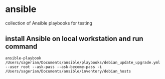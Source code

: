 # ansible
collection of Ansible playbooks for testing 

## install Ansible on local workstation and run command

``ansible-playbook /Users/sagerian/Documents/ansible/playbooks/debian_update_upgrade.yml --user root --ask-pass --ask-become-pass -i /Users/sagerian/Documents/ansible/inventory/debian_hosts``
